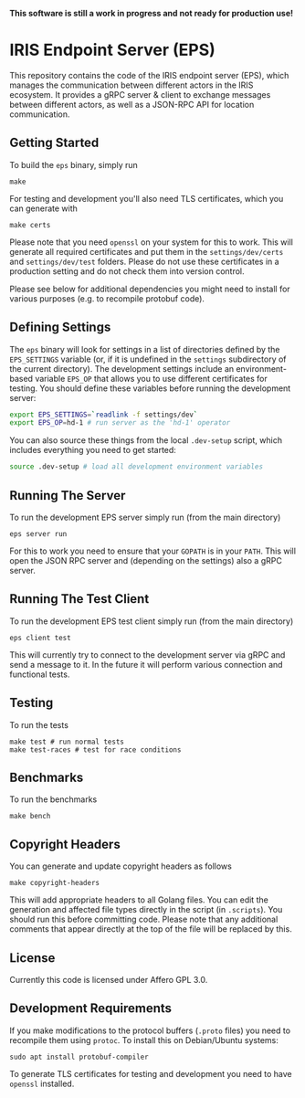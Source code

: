**This software is still a work in progress and not ready for production use!**

# IRIS Endpoint Server (EPS)

This repository contains the code of the IRIS endpoint server (EPS), which manages the communication between different actors in the IRIS ecosystem. It provides a gRPC server & client to exchange messages between different actors, as well as a JSON-RPC API for location communication.

## Getting Started

To build the `eps` binary, simply run

```
make
```

For testing and development you'll also need TLS certificates, which you can generate with

```
make certs
```

Please note that you need `openssl` on your system for this to work. This will generate all required certificates and put them in the `settings/dev/certs` and `settings/dev/test` folders. Please do not use these certificates in a production setting and do not check them into version control.

Please see below for additional dependencies you might need to install for various purposes (e.g. to recompile protobuf code).

## Defining Settings

The `eps` binary will look for settings in a list of directories defined by the `EPS_SETTINGS` variable (or, if it is undefined in the `settings` subdirectory of the current directory). The development settings include an environment-based variable `EPS_OP` that allows you to use different certificates for testing. You should define these variables before running the development server:

```bash
export EPS_SETTINGS=`readlink -f settings/dev`
export EPS_OP=hd-1 # run server as the 'hd-1' operator
```

You can also source these things from the local `.dev-setup` script, which includes everything you need to get started:

```bash
source .dev-setup # load all development environment variables
```

## Running The Server

To run the development EPS server simply run (from the main directory)

```
eps server run
```

For this to work you need to ensure that your `GOPATH` is in your `PATH`. This will open the JSON RPC server and (depending on the settings) also a gRPC server.

## Running The Test Client

To run the development EPS test client simply run (from the main directory)

```
eps client test
```

This will currently try to connect to the development server via gRPC and send a message to it. In the future it will perform various connection and functional tests.

## Testing

To run the tests

```
make test # run normal tests
make test-races # test for race conditions
```

## Benchmarks

To run the benchmarks

```
make bench
```

## Copyright Headers

You can generate and update copyright headers as follows

```
make copyright-headers
```

This will add appropriate headers to all Golang files. You can edit the generation and affected file types directly in the script (in `.scripts`). You should run this before committing code. Please note that any additional comments that appear directly at the top of the file will be replaced by this.

## License

Currently this code is licensed under Affero GPL 3.0.

## Development Requirements

If you make modifications to the protocol buffers (`.proto` files) you need to recompile them using `protoc`. To install this on Debian/Ubuntu systems:

```
sudo apt install protobuf-compiler
```

To generate TLS certificates for testing and development you need to have `openssl` installed.
